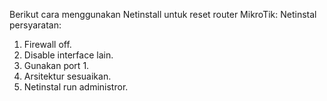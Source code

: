 Berikut cara menggunakan Netinstall untuk reset router MikroTik:
Netinstal persyaratan:
1. Firewall off.
2. Disable interface lain.
3. Gunakan port 1.
4. Arsitektur sesuaikan.
5. Netinstal run administror.
